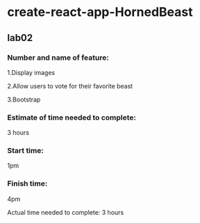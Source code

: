# create-react-app-HornedBeast


## lab02
### Number and name of feature:  
1.Display images 

2.Allow users to vote for their favorite beast  

3.Bootstrap 

### Estimate of time needed to complete: 
 3 hours

### Start time: 
1pm

### Finish time:
 4pm

Actual time needed to complete: 3 hours
